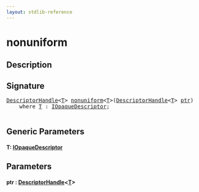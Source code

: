 ```yaml
---
layout: stdlib-reference
---
```


# nonuniform

## Description





## Signature 

<pre>
<a href="../types/descriptorhandle-0a/index.html" class="code_type">DescriptorHandle</a>&lt;<a href="nonuniform.html#typeparam-T" class="code_type">T</a>&gt; <a href="nonuniform.html">nonuniform</a>&lt;<a href="nonuniform.html#typeparam-T" class="code_type">T</a>&gt;(<a href="../types/descriptorhandle-0a/index.html" class="code_type">DescriptorHandle</a>&lt;<a href="nonuniform.html#typeparam-T" class="code_type">T</a>&gt; <a href="nonuniform.html#decl-ptr" class="code_param">ptr</a>)
    <span class='code_keyword'>where</span> <a href="nonuniform.html#typeparam-T" class="code_type">T</a> : <a href="../interfaces/iopaquedescriptor-017/index.html" class="code_type">IOpaqueDescriptor</a>;

</pre>

## Generic Parameters

####  <a id="typeparam-T"></a>T: [IOpaqueDescriptor](../interfaces/iopaquedescriptor-017/index.html)

## Parameters

####  <a id="decl-ptr"></a>ptr  : [DescriptorHandle](../types/descriptorhandle-0a/index.html)\<[T](../types/descriptorhandle-0a/index.html#typeparam-T)\>

